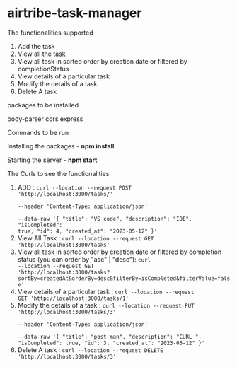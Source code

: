 # airtribe-task-manager

The functionalities supported

1. Add the task
2. View all the task
3. View all task in sorted order by creation date or filtered by completionStatus
4. View details of a particular task
5. Modify the details of a task
6. Delete A task

packages to be installed

body-parser cors express

Commands to be run

Installing the packages - <strong>npm install</strong>

Starting the server - <strong>npm start</strong>

The Curls to see the functionalities

1. ADD : <code>curl --location --request POST 'http://localhost:3000/tasks/' \
--header 'Content-Type: application/json' \
--data-raw '{
      "title": "VS code",
      "description": "IDE",
      "isCompleted": true,
      "id": 4,
      "created_at": "2023-05-12"
    }'</code>
2. View All Task : <code>curl --location --request GET 'http://localhost:3000/tasks'</code>
3. View all task in sorted order by creation date or filtered by completion status (you can order by "asc" | "desc"): <code>curl --location --request GET 'http://localhost:3000/tasks?sortBy=createdAt&orderBy=desc&filterBy=isCompleted&filterValue=false'</code>
4. View details of a particular task : <code>curl --location --request GET 'http://localhost:3000/tasks/1'</code>
5. Modify the details of a task : <code>curl --location --request PUT 'http://localhost:3000/tasks/3' \
--header 'Content-Type: application/json' \
--data-raw '{
      "title": "post man",
      "description": "CURL ",
      "isCompleted": true,
      "id": 3,
      "created_at": "2023-05-12"
    }'</code>
6. Delete A task : <code>curl --location --request DELETE 'http://localhost:3000/tasks/3'</code>